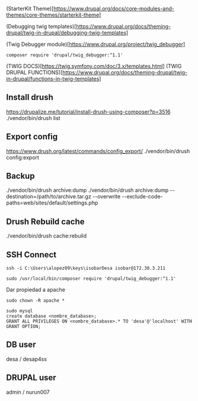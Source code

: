 
(StarterKit Theme)[https://www.drupal.org/docs/core-modules-and-themes/core-themes/starterkit-theme]

(Debugging twig templates)[https://www.drupal.org/docs/theming-drupal/twig-in-drupal/debugging-twig-templates]

(Twig Debugger module)[https://www.drupal.org/project/twig_debugger]

```
composer require 'drupal/twig_debugger:^1.1'
```

(TWIG DOCS)[https://twig.symfony.com/doc/3.x/templates.html]
(TWIG DRUPAL FUNCTIONS)[https://www.drupal.org/docs/theming-drupal/twig-in-drupal/functions-in-twig-templates]

## Install drush

https://drupalize.me/tutorial/install-drush-using-composer?p=3516
./vendor/bin/drush list

## Export config

https://www.drush.org/latest/commands/config_export/
./vendor/bin/drush config:export

## Backup

./vendor/bin/drush archive:dump
./vendor/bin/drush archive:dump --destination=/path/to/archive.tar.gz --overwrite --exclude-code-paths=web/sites/default/settings.php

## Drush Rebuild cache
./vendor/bin/drush cache:rebuild

## SSH Connect
```
ssh -i C:\Users\alopez09\keys\isobarDesa isobar@172.30.3.211
```

```
sudo /usr/local/bin/composer require 'drupal/twig_debugger:^1.1'
```

Dar propiedad a apache
```
sudo chown -R apache *
```

```
sudo mysql
create database <nombre_database>;
GRANT ALL PRIVILEGES ON <nombre_database>.* TO 'desa'@'localhost' WITH GRANT OPTION;

```


## DB user
desa / desap4ss

## DRUPAL user
admin / nurun007